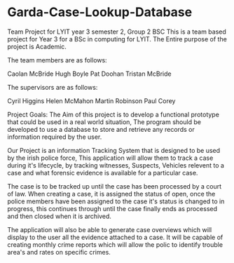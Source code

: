 # Garda-Case-Lookup-Database
Team Project for LYIT year 3 semester 2, Group 2 BSC
This is a team based project for Year 3 for a BSc in computing for LYIT. The Entire purpose of the project is Academic.

The team members are as follows:

Caolan McBride
Hugh Boyle
Pat Doohan
Tristan McBride

The supervisors are as follows:

Cyril Higgins
Helen McMahon
Martin Robinson
Paul Corey

Project Goals: The Aim of this project is to develop a functional prototype that could be used in a real world situation, The program
should be developed to use a database to store and retrieve any records or information required by the user.

Our Project is an information Tracking System that is designed to be used by the irish police force, This application will allow them to
track a case during it's lifecycle, by tracking witnesses, Suspects, Vehicles relevent to a case and what forensic evidence is available
for a particular case.

The case is to be tracked up until the case has been processed by a court of law. When creating a case, it is assigned the status of open,
once the police members have been assigned to the case it's status is changed to in progress, this continues through until the case finally
ends as processed and then closed when it is archived.

The application will also be able to generate case overviews which will display to the user all the evidence attached to a case. It will 
be capable of creating monthly crime reports which will allow the polic to identify trouble area's and rates on specific crimes.
